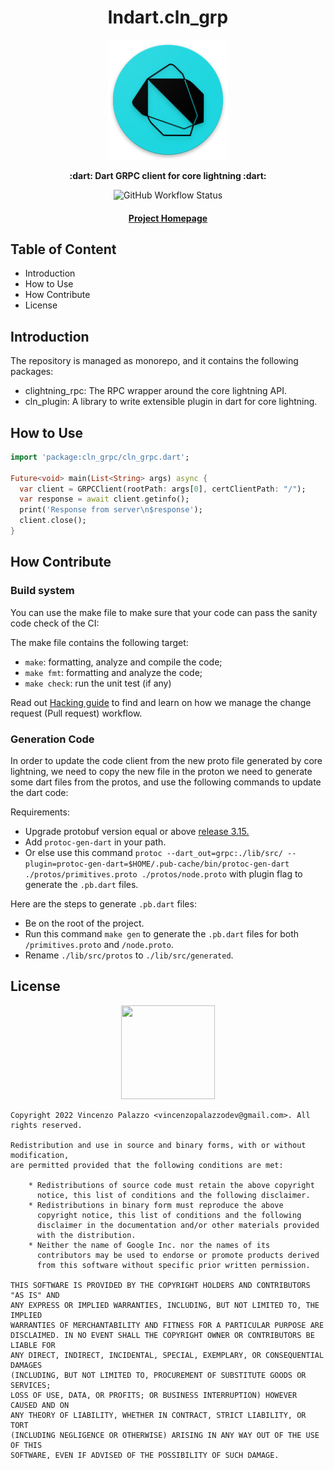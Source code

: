 <div align="center">
  <h1>lndart.cln_grp</h1>

  <img src="https://github.com/dart-lightning/icons/raw/main/main/res/mipmap-xxxhdpi/ic_launcher.png" />

  <p>
    <strong> :dart: Dart GRPC client for core lightning :dart: </strong>
  </p>

  <p>
   <img alt="GitHub Workflow Status" src="https://img.shields.io/github/workflow/status/dart-lightning/lndart.cln_grpc/cln_grpc%20dart%20code%20sanity%20check?style=flat-square">
  </p>

  <h4>
    <a href="https://github.com/dart-lightning">Project Homepage</a>
  </h4>
</div>

## Table of Content

- Introduction
- How to Use
- How Contribute
- License

## Introduction

The repository is managed as monorepo, and it contains the following packages:

- clightning_rpc: The RPC wrapper around the core lightning API.
- cln_plugin: A library to write extensible plugin in dart for core lightning.

## How to Use

```dart
import 'package:cln_grpc/cln_grpc.dart';

Future<void> main(List<String> args) async {
  var client = GRPCClient(rootPath: args[0], certClientPath: "/");
  var response = await client.getinfo();
  print('Response from server\n$response');
  client.close();
}
```

## How Contribute

### Build system

You can use the make file to make sure that your code can pass the sanity code check of the CI:

The make file contains the following target:

- `make`: formatting, analyze and compile the code;
- `make fmt`: formatting and analyze the code;
- `make check`: run the unit test (if any)

Read out [Hacking guide](#TODO) to find and learn on how we manage the change request (Pull request) workflow.

### Generation Code

In order to update the code client from the new proto file generated by core lightning, we need to copy the new file in the proton we need to generate some dart files from the protos, and use the following commands to update the dart code:

Requirements:
- Upgrade protobuf version equal or above [release 3.15.](https://github.com/protocolbuffers/protobuf/releases/tag/v3.15.0)
- Add `protoc-gen-dart` in your path.
- Or else use this command `protoc --dart_out=grpc:./lib/src/ --plugin=protoc-gen-dart=$HOME/.pub-cache/bin/protoc-gen-dart ./protos/primitives.proto ./protos/node.proto` with plugin flag to generate the `.pb.dart` files.


Here are the steps to generate `.pb.dart` files:
- Be on the root of the project.
- Run this command `make gen` to generate the `.pb.dart` files for both `/primitives.proto` and `/node.proto`.
- Rename `./lib/src/protos` to `./lib/src/generated`.

## License

<div align="center">
  <img src="https://opensource.org/files/osi_keyhole_300X300_90ppi_0.png" width="150" height="150"/>
</div>

```
Copyright 2022 Vincenzo Palazzo <vincenzopalazzodev@gmail.com>. All rights reserved.

Redistribution and use in source and binary forms, with or without modification,
are permitted provided that the following conditions are met:

    * Redistributions of source code must retain the above copyright
      notice, this list of conditions and the following disclaimer.
    * Redistributions in binary form must reproduce the above
      copyright notice, this list of conditions and the following
      disclaimer in the documentation and/or other materials provided
      with the distribution.
    * Neither the name of Google Inc. nor the names of its
      contributors may be used to endorse or promote products derived
      from this software without specific prior written permission.

THIS SOFTWARE IS PROVIDED BY THE COPYRIGHT HOLDERS AND CONTRIBUTORS "AS IS" AND
ANY EXPRESS OR IMPLIED WARRANTIES, INCLUDING, BUT NOT LIMITED TO, THE IMPLIED
WARRANTIES OF MERCHANTABILITY AND FITNESS FOR A PARTICULAR PURPOSE ARE
DISCLAIMED. IN NO EVENT SHALL THE COPYRIGHT OWNER OR CONTRIBUTORS BE LIABLE FOR
ANY DIRECT, INDIRECT, INCIDENTAL, SPECIAL, EXEMPLARY, OR CONSEQUENTIAL DAMAGES
(INCLUDING, BUT NOT LIMITED TO, PROCUREMENT OF SUBSTITUTE GOODS OR SERVICES;
LOSS OF USE, DATA, OR PROFITS; OR BUSINESS INTERRUPTION) HOWEVER CAUSED AND ON
ANY THEORY OF LIABILITY, WHETHER IN CONTRACT, STRICT LIABILITY, OR TORT
(INCLUDING NEGLIGENCE OR OTHERWISE) ARISING IN ANY WAY OUT OF THE USE OF THIS
SOFTWARE, EVEN IF ADVISED OF THE POSSIBILITY OF SUCH DAMAGE.
